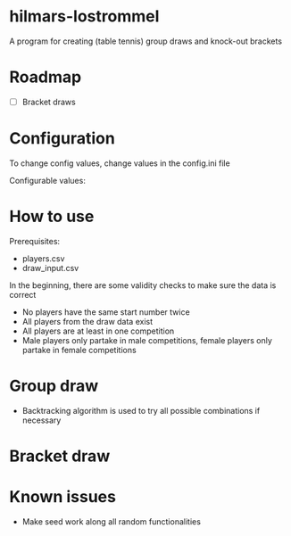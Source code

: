 # hilmars-lostrommel

A program for creating (table tennis) group draws and knock-out brackets

# Roadmap

- [ ] Bracket draws

# Configuration

To change config values, change values in the config.ini file

Configurable values:

# How to use

Prerequisites:

- players.csv
- draw_input.csv

In the beginning, there are some validity checks to make sure the data is correct
- No players have the same start number twice
- All players from the draw data exist
- All players are at least in one competition
- Male players only partake in male competitions, female players only partake in female competitions

# Group draw

- Backtracking algorithm is used to try all possible combinations if necessary

# Bracket draw

# Known issues

- Make seed work along all random functionalities